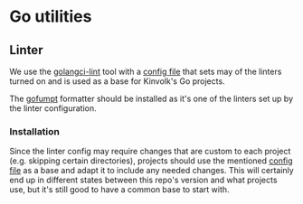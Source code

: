 # Go utilities

## Linter

We use the [golangci-lint](https://github.com/golangci/golangci-lint) tool
with a [config file](./linter/.golangci.yml) that sets may of the linters
turned on and is used as a base for Kinvolk's Go projects.

The [gofumpt](https://github.com/mvdan/gofumpt) formatter should be installed
as it's one of the linters set up by the linter configuration.

### Installation

Since the linter config may require changes that are custom to each project
(e.g. skipping certain directories), projects should use the mentioned
[config file](./linter/.golangci.yml) as a base and adapt it to include any
needed changes. This will certainly end up in different states between this
repo's version and what projects use, but it's still good to have a common
base to start with.
